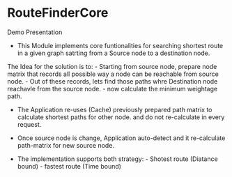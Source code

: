 # RouteFinderCore
Demo Presentation
 - This Module implements core funtionalities for searching shortest route in a given graph satrting from a 
Source node to a destination node.

The Idea for the solution is to:
        - Starting from source node, prepare node matrix that records all possible way a node can be reachable from source node.
        - Out of these records, lets find those paths whre Destination node reachavle from the source node.
        - now calculate the minimum weightage path.
 
 - The Application re-uses (Cache) previously prepared path matrix to calculate shortest paths for other node. and do not
 re-calculate in every request.
 
 - Once source node is change, Application auto-detect and it re-calculate path-matrix for new source node.
 
 - The implementation supports both strategy:
          - Shotest route (Diatance bound)
          - fastest route (Time bound)
          
          
         
